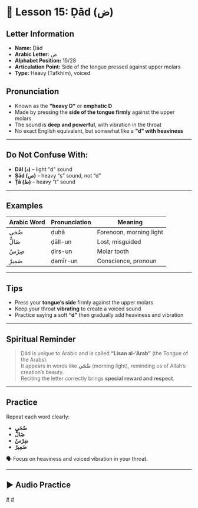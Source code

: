 # 📘 Lesson 15: Ḍād (ض)

## Letter Information

- **Name:** Ḍād
- **Arabic Letter:** ض
- **Alphabet Position:** 15/28
- **Articulation Point:** Side of the tongue pressed against upper molars
- **Type:** Heavy (Tafkhīm), voiced

## Pronunciation

- Known as the **"heavy D"** or **emphatic D**
- Made by pressing the **side of the tongue firmly** against the upper molars
- The sound is **deep and powerful**, with vibration in the throat
- No exact English equivalent, but somewhat like a **"d" with heaviness**

---

## Do Not Confuse With:

- **Dāl (د)** – light "d" sound
- **Ṣād (ص)** – heavy “s” sound, not “d”
- **Ṭā (ط)** – heavy “t” sound

---

## Examples

| Arabic Word | Pronunciation | Meaning                 |
| ----------- | ------------- | ----------------------- |
| ضُحَى       | ḍuḥā          | Forenoon, morning light |
| ضَالٌّ      | ḍāll-un       | Lost, misguided         |
| ضِرْسٌ      | ḍirs-un       | Molar tooth             |
| ضَمِيرٌ     | ḍamīr-un      | Conscience, pronoun     |

---

## Tips

- Press your **tongue’s side** firmly against the upper molars
- Keep your throat **vibrating** to create a voiced sound
- Practice saying a soft **“d”** then gradually add heaviness and vibration

---

## Spiritual Reminder

> Ḍād is unique to Arabic and is called **“Lisan al-‘Arab”** (the Tongue of the Arabs).  
> It appears in words like **ضُحَى** (morning light), reminding us of Allah’s creation’s beauty.  
> Reciting the letter correctly brings **special reward and respect**.

---

## Practice

Repeat each word clearly:

- **ضُحَى**
- **ضَالٌّ**
- **ضِرْسٌ**
- **ضَمِيرٌ**

🗣 Focus on heaviness and voiced vibration in your throat.

---

## ▶️ Audio Practice

[#](assets/audios/arabic/man/15.mp3) [#](assets/audios/arabic/woman/15.mp3)
